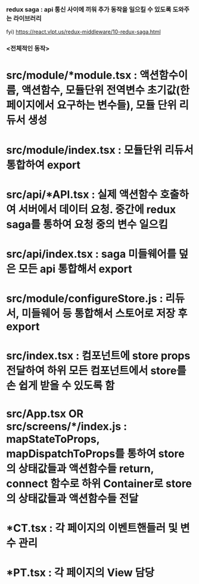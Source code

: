### redux saga : api 통신 사이에 끼워 추가 동작을 일으킬 수 있도록 도와주는 라이브러리

fyi) https://react.vlpt.us/redux-middleware/10-redux-saga.html

### <전체적인 동작>

# src/module/\*module.tsx : 액션함수이름, 액션함수, 모듈단위 전역변수 초기값(한 페이지에서 요구하는 변수들), 모듈 단위 리듀서 생성

# src/module/index.tsx : 모듈단위 리듀서 통합하여 export

# src/api/\*API.tsx : 실제 액션함수 호출하여 서버에서 데이터 요청. 중간에 redux saga를 통하여 요청 중의 변수 일으킴

# src/api/index.tsx : saga 미들웨어를 덮은 모든 api 통합해서 export

# src/module/configureStore.js : 리듀서, 미들웨어 등 통합해서 스토어로 저장 후 export

# src/index.tsx : <Provider> 컴포넌트에 store props 전달하여 하위 모든 컴포넌트에서 store를 손 쉽게 받을 수 있도록 함

# src/App.tsx OR src/screens/\*/index.js : mapStateToProps, mapDispatchToProps를 통하여 store의 상태값들과 액션함수들 return, connect 함수로 하위 Container로 store의 상태값들과 액션함수들 전달

# \*CT.tsx : 각 페이지의 이벤트핸들러 및 변수 관리

# \*PT.tsx : 각 페이지의 View 담당
